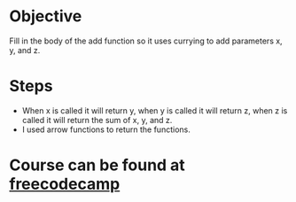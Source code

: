 # Objective
Fill in the body of the add function so it uses currying to add parameters x, y, and z.

# Steps 
- When x is called it will return y, when y is called it will return z, when z is called it will return the sum of x, y, and z.
- I used arrow functions to return the functions.

# Course can be found at [freecodecamp](https://www.freecodecamp.org/learn/javascript-algorithms-and-data-structures/functional-programming/introduction-to-currying-and-partial-application)